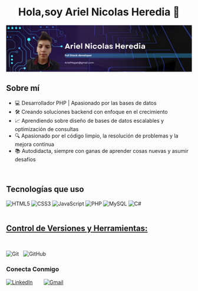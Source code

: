 <div align="center">
<h1 align="center">Hola,soy Ariel Nicolas Heredia 👋</h1>
</div>
<img src="img/developer.png">

## Sobre mí
- 💻 Desarrollador PHP | Apasionado por las bases de datos
- 🛠️ Creando soluciones backend con enfoque en el crecimiento
- 📈 Aprendiendo sobre diseño de bases de datos escalables y optimización de consultas
- 🔍 Apasionado por el código limpio, la resolución de problemas y la mejora continua
- 📚 Autodidacta, siempre con ganas de aprender cosas nuevas y asumir desafíos
<br>

## Tecnologías que uso
<div align="left">
  <img src="https://img.shields.io/badge/HTML5-E34F26?style=for-the-badge&logo=html5&logoColor=white" alt="HTML5"/>
  <img src="https://img.shields.io/badge/CSS3-1572B6?style=for-the-badge&logo=css3&logoColor=white" alt="CSS3"/>
  <img src="https://img.shields.io/badge/JavaScript-F7DF1E?style=for-the-badge&logo=javascript&logoColor=black" alt="JavaScript"/>
  <img src="https://img.shields.io/badge/PHP-777BB4?style=for-the-badge&logo=php&logoColor=white" alt="PHP"/>
  <img src="https://img.shields.io/badge/MySQL-4479A1?style=for-the-badge&logo=mysql&logoColor=white" alt="MySQL"/>
  <img src="https://img.shields.io/badge/C%23-239120?style=for-the-badge&logo=c-sharp&logoColor=white" alt="C#"/>
</div>
<br>

## <u> Control de Versiones y Herramientas: </u>
<br>

![Git](https://img.shields.io/badge/git-%23F05033.svg?style=for-the-badge&logo=git&logoColor=white)
&nbsp;
![GitHub](https://img.shields.io/badge/github-%23121011.svg?style=for-the-badge&logo=github&logoColor=white)
&nbsp;
<br>



<h3 align="left">Conecta Conmigo</h3>
<div style="display: flex; gap: 30px;">
  <a href="https://www.linkedin.com/in/ariel-heredia-6a1001236/">
    <img src="https://img.shields.io/badge/LinkedIn-0077B5?style=for-the-badge&logo=linkedin&logoColor=white" alt="LinkedIn">
  </a>
  <a href="https://mail.google.com/mail/?view=cm&fs=1&to=arielmega6@gmail.com">
    <img src="https://img.shields.io/badge/Gmail-D14836?style=for-the-badge&logo=gmail&logoColor=white" alt="Gmail">
  </a>
</div>
</div>

